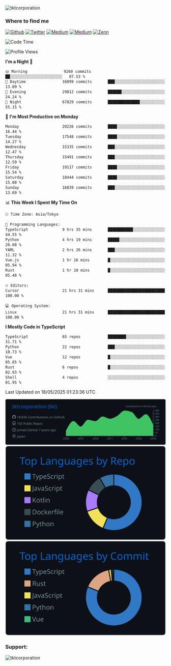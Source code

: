 <p align="left"> <img src="https://komarev.com/ghpvc/?username=tktcorporation&label=Profile%20views&color=0e75b6&style=flat" alt="tktcorporation" /> </p>

<h3>Where to find me</h3>
<p>
<a href="https://github.com/tktcorporation" target="_blank"><img alt="Github" src="https://img.shields.io/badge/GitHub-%2312100E.svg?&style=for-the-badge&logo=Github&logoColor=white" /></a>
<a href="https://twitter.com/tktcorporation" target="_blank"><img alt="Twitter" src="https://img.shields.io/badge/twitter-%231DA1F2.svg?&style=for-the-badge&logo=twitter&logoColor=white" /></a>
<a href="https://www.linkedin.com/in/tktcorporation" target="_blank"><img alt="Medium" src="https://img.shields.io/badge/linkdin-0a66c2.svg?&style=for-the-badge&logo=linkedin&logoColor=white" /></a>
<a href="https://qiita.com/tktcorporation" target="_blank"><img alt="Medium" src="https://img.shields.io/badge/qiita-55C500.svg?&style=for-the-badge&logo=qiita&logoColor=white" /></a>
<a href="https://zenn.dev/tktcorporation" target="_blank"><img alt="Zenn" src="https://img.shields.io/badge/Zenn-3EA8FF.svg?&style=for-the-badge&logo=Zenn&logoColor=white" /></a>
</p>
  
<!--START_SECTION:waka-->
![Code Time](http://img.shields.io/badge/Code%20Time-2%2C383%20hrs%2052%20mins-blue)

![Profile Views](http://img.shields.io/badge/Profile%20Views-0-blue)

**I'm a Night 🦉** 

```text
🌞 Morning                9260 commits        ██░░░░░░░░░░░░░░░░░░░░░░░   07.53 % 
🌆 Daytime                16099 commits       ███░░░░░░░░░░░░░░░░░░░░░░   13.09 % 
🌃 Evening                29812 commits       ██████░░░░░░░░░░░░░░░░░░░   24.24 % 
🌙 Night                  67829 commits       ██████████████░░░░░░░░░░░   55.15 % 
```
📅 **I'm Most Productive on Monday** 

```text
Monday                   20226 commits       ████░░░░░░░░░░░░░░░░░░░░░   16.44 % 
Tuesday                  17548 commits       ████░░░░░░░░░░░░░░░░░░░░░   14.27 % 
Wednesday                15335 commits       ███░░░░░░░░░░░░░░░░░░░░░░   12.47 % 
Thursday                 15491 commits       ███░░░░░░░░░░░░░░░░░░░░░░   12.59 % 
Friday                   19117 commits       ████░░░░░░░░░░░░░░░░░░░░░   15.54 % 
Saturday                 18444 commits       ████░░░░░░░░░░░░░░░░░░░░░   15.00 % 
Sunday                   16839 commits       ███░░░░░░░░░░░░░░░░░░░░░░   13.69 % 
```


📊 **This Week I Spent My Time On** 

```text
🕑︎ Time Zone: Asia/Tokyo

💬 Programming Languages: 
TypeScript               9 hrs 35 mins       ███████████░░░░░░░░░░░░░░   44.55 % 
Python                   4 hrs 19 mins       █████░░░░░░░░░░░░░░░░░░░░   20.08 % 
YAML                     2 hrs 26 mins       ███░░░░░░░░░░░░░░░░░░░░░░   11.32 % 
Vue.js                   1 hr 16 mins        █░░░░░░░░░░░░░░░░░░░░░░░░   05.94 % 
Rust                     1 hr 10 mins        █░░░░░░░░░░░░░░░░░░░░░░░░   05.48 % 

🔥 Editors: 
Cursor                   21 hrs 31 mins      █████████████████████████   100.00 % 

💻 Operating System: 
Linux                    21 hrs 31 mins      █████████████████████████   100.00 % 
```

**I Mostly Code in TypeScript** 

```text
TypeScript               65 repos            ████████░░░░░░░░░░░░░░░░░   31.71 % 
Python                   22 repos            ███░░░░░░░░░░░░░░░░░░░░░░   10.73 % 
Vue                      12 repos            █░░░░░░░░░░░░░░░░░░░░░░░░   05.85 % 
Rust                     6 repos             █░░░░░░░░░░░░░░░░░░░░░░░░   02.93 % 
Shell                    4 repos             ░░░░░░░░░░░░░░░░░░░░░░░░░   01.95 % 
```




 Last Updated on 18/05/2025 01:23:36 UTC
<!--END_SECTION:waka-->

[![](https://raw.githubusercontent.com/tktcorporation/tktcorporation/master/profile-summary-card-output/github_dark/0-profile-details.svg)](https://github.com/vn7n24fzkq/github-profile-summary-cards)
[![](https://raw.githubusercontent.com/tktcorporation/tktcorporation/master/profile-summary-card-output/github_dark/1-repos-per-language.svg)](https://github.com/vn7n24fzkq/github-profile-summary-cards) [![](https://raw.githubusercontent.com/tktcorporation/tktcorporation/master/profile-summary-card-output/github_dark/2-most-commit-language.svg)](https://github.com/vn7n24fzkq/github-profile-summary-cards)

<h3 align="left">Support:</h3>
<p><a href="https://www.buymeacoffee.com/tktcorporation"> <img align="left" src="https://cdn.buymeacoffee.com/buttons/v2/default-yellow.png" height="50" width="210" alt="tktcorporation" /></a></p><br><br>
